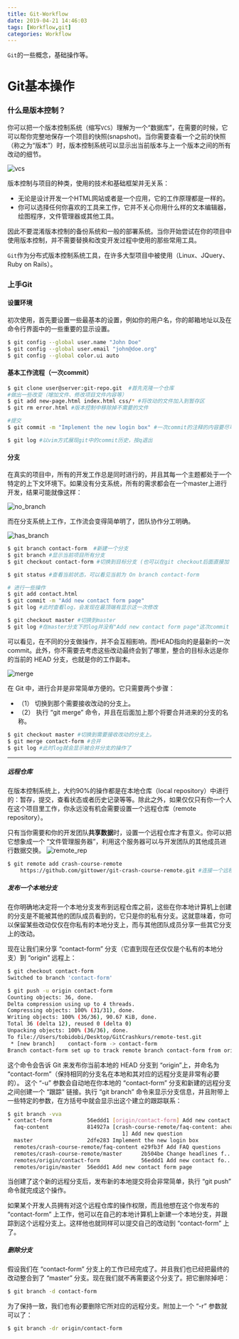 ```yaml
---
title: Git-Workflow
date: 2019-04-21 14:46:03
tags: [Workflow,git]
categories: Workflow
---
```

`Git`的一些概念，基础操作等。

<!-- more -->

# Git基本操作

### 什么是版本控制？

你可以把一个版本控制系统（缩写`VCS`）理解为一个“数据库”，在需要的时候，它可以帮你完整地保存一个项目的快照(snapshot)。当你需要查看一个之前的快照（称之为“版本”）时，版本控制系统可以显示出当前版本与上一个版本之间的所有改动的细节。

![vcs](https://www.git-tower.com/learn/content/01-git/01-ebook/cn/01-command-line/02-basics/01-what-is-version-control/what-is-vcs.png)



版本控制与项目的种类，使用的技术和基础框架并无关系：

- 无论是设计开发一个HTML网站或者是一个应用，它的工作原理都是一样的。
- 你可以选择任何你喜欢的工具来工作，它并不关心你用什么样的文本编辑器，绘图程序，文件管理器或其他工具。

因此不要混淆版本控制的备份系统和一般的部署系统。当你开始尝试在你的项目中使用版本控制，并不需要替换和改变开发过程中使用的那些常用工具。

`Git`作为分布式版本控制系统工具，在许多大型项目中被使用（Linux、JQuery、Ruby on Rails）。

### 上手Git

#### 设置环境

初次使用，首先要设置一些最基本的设置，例如你的用户名，你的邮箱地址以及在命令行界面中的一些重要的显示设置。

```bash
$ git config --global user.name "John Doe"
$ git config --global user.email "john@doe.org"
$ git config --global color.ui auto
```

#### 基本工作流程（一次commit）

```bash
$ git clone user@server:git-repo.git  #首先克隆一个仓库
#做出一些改变（增加文件、修改项目文件内容等）
$ git add new-page.html index.html css/* #将改动的文件加入到暂存区
$ git rm error.html #版本控制中移除掉不需要的文件

#提交
$ git commit -m "Implement the new login box" #一次commit的注释的内容要尽可能的详细并且要能回答以下几个问题：为什么要做这次修改？与上一个版本相比你到底改动了什么？

$ git log #以vim方式展现git中的commit历史，按q退出

```

#### 分支

在真实的项目中，所有的开发工作总是同时进行的，并且其每一个主题都处于一个特定的上下文环境下。如果没有分支系统，所有的需求都会在一个master上进行开发，结果可能就像这样：

![no_branch](https://www.git-tower.com/learn/content/01-git/01-ebook/cn/01-command-line/03-branching-merging/01-branching-can-change-your-life/one-context.png)

而在分支系统上工作，工作流会变得简单明了，团队协作分工明确。

![has_branch](https://www.git-tower.com/learn/content/01-git/01-ebook/cn/01-command-line/03-branching-merging/01-branching-can-change-your-life/multiple-contexts.png)

```bash
$ git branch contact-form  #新建一个分支
$ git branch #显示当前项目所有分支
$ git checkout contact-form #切换到目标分支 (也可以在git checkout后面直接加 -b 进行创建与切换)

$ git status #查看当前状态，可以看见当前为 On branch contact-form

# 进行一些操作
$ git add contact.html
$ git commit -m "Add new contact form page"
$ git log #此时查看log，会发现在最顶端有显示这一次修改

$ git checkout master #切换到master
$ git log #在master分支下的log并没有"Add new contact form page"这次commit
```

可以看见，在不同的分支做操作，并不会互相影响，而HEAD指向的是最新的一次commit。此外，你不需要去考虑这些改动最终会到了哪里，整合的目标永远是你的当前的 HEAD 分支，也就是你的工作副本。

![merge](https://www.git-tower.com/learn/content/01-git/01-ebook/cn/01-command-line/03-branching-merging/05-merging/basic-merging.png)

在 Git 中，进行合并是非常简单方便的。它只需要两个步骤：

- （1） 切换到那个需要接收改动的分支上。
- （2） 执行 “git merge” 命令，并且在后面加上那个将要合并进来的分支的名称。

```bash
$ git checkout master #切换到需要接收改动的分支上。
$ git merge contact-form #合并
$ git log #此时log就会显示被合并分支的操作了
```

------

##### 远程仓库

在版本控制系统上，大约90%的操作都是在本地仓库（local repository）中进行的：暂存，提交，查看状态或者历史记录等等。除此之外，如果仅仅只有你一个人在这个项目里工作，你永远没有机会需要设置一个远程仓库（remote repository）。

只有当你需要和你的开发团队**共享数据**时，设置一个远程仓库才有意义。你可以把它想象成一个 “文件管理服务器”，利用这个服务器可以与开发团队的其他成员进行数据交换。
![remote_rep](https://www.git-tower.com/learn/content/01-git/01-ebook/cn/01-command-line/04-remote-repositories/01-introduction/basic-remote-workflow.png)

```bash
$ git remote add crash-course-remote
    https://github.com/gittower/git-crash-course-remote.git #连接一个远程仓库
```

##### 发布一个本地分支

在你明确地决定将一个本地分支发布到远程仓库之前，这些在你本地计算机上创建的分支是不能被其他的团队成员看到的，它只是你的私有分支。这就意味着，你可以保留某些改动仅仅在你私有的本地分支上，而与其他团队成员分享一些其它分支上的改动。

现在让我们来分享 “contact-form” 分支（它直到现在还仅仅是个私有的本地分支）到 “origin” 远程上：

```bash
$ git checkout contact-form
Switched to branch 'contact-form'

$ git push -u origin contact-form
Counting objects: 36, done.
Delta compression using up to 4 threads.
Compressing objects: 100% (31/31), done.
Writing objects: 100% (36/36), 90.67 KiB, done.
Total 36 (delta 12), reused 0 (delta 0)
Unpacking objects: 100% (36/36), done.
To file://Users/tobidobi/Desktop/GitCrashkurs/remote-test.git
 * [new branch]    contact-form -> contact-form
Branch contact-form set up to track remote branch contact-form from origin.
```

这个命令会告诉 Git 来发布你当前本地的 HEAD 分支到 “origin”上，并命名为 “contact-form”（保持相同的分支名在本地和其对应的远程分支是非常有必要的）。
这个 “-u” 参数会自动地在你本地的 “contact-form” 分支和新建的远程分支之间创建一个 “跟踪” 链接。执行 “git branch” 命令来显示分支信息，并且附带上一些特定的参数，在方括号中就会显示出这个建立的跟踪联系：

```bash
$ git branch -vva
* contact-form           56eddd1 [origin/contact-form] Add new contact..
  faq-content            814927a [crash-course-remote/faq-content: ahead
                                    1] Add new question
  master                 2dfe283 Implement the new login box
  remotes/crash-course-remote/faq-content e29fb3f Add FAQ questions
  remotes/crash-course-remote/master      2b504be Change headlines f...
  remotes/origin/contact-form             56eddd1 Add new contact fo...
  remotes/origin/master  56eddd1 Add new contact form page
```

当创建了这个新的远程分支后，发布新的本地提交将会非常简单，执行 “git push” 命令就完成这个操作。

如果某个开发人员拥有对这个远程仓库的操作权限，而且他想在这个你发布的 “contact-form” 上工作，他可以在自己的本地计算机上新建一个本地分支，并跟踪到这个远程分支上。这样他也就同样可以提交自己的改动到 “contact-form” 上了。

##### 删除分支

假设我们在 “contact-form” 分支上的工作已经完成了。并且我们也已经把最终的改动整合到了 “master” 分支。现在我们就不再需要这个分支了。把它删除掉吧：

```bash
$ git branch -d contact-form
```

为了保持一致，我们也有必要删除它所对应的远程分支。附加上一个 “-r” 参数就可以了：

```bash
$ git branch -dr origin/contact-form
```